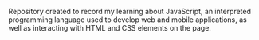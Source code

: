 Repository created to record my learning about JavaScript, an interpreted programming language used to develop web and mobile applications, as well as interacting with HTML and CSS elements on the page.
